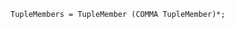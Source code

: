 <!-- This file is generated automatically by infrastructure scripts. Please don't edit by hand. -->

```{ .ebnf .slang-ebnf #TupleMembers }
TupleMembers = TupleMember (COMMA TupleMember)*;
```
